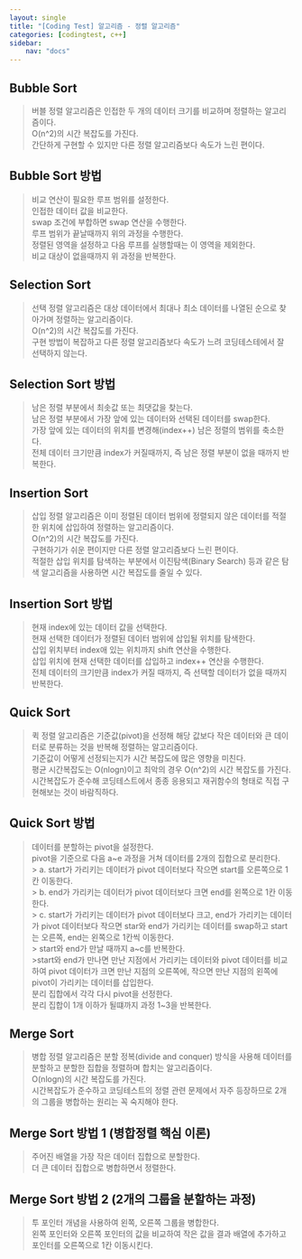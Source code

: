 ```yaml
---
layout: single
title: "[Coding Test] 알고리즘 - 정렬 알고리즘"
categories: [codingtest, c++]
sidebar:
    nav: "docs"
---
```


## Bubble Sort
> 버블 정렬 알고리즘은 인접한 두 개의 데이터 크기를 비교하며 정렬하는 알고리즘이다. <br/>
> O(n^2)의 시간 복잡도를 가진다. <br/>
> 간단하게 구현할 수 있지만 다른 정렬 알고리즘보다 속도가 느린 편이다. <br/>

## Bubble Sort 방법
> 비교 연산이 필요한 루프 범위를 설정한다. <br/>
> 인접한 데이터 값을 비교한다. <br/>
> swap 조건에 부합하면 swap 연산을 수행한다. <br/>
> 루프 범위가 끝날때까지 위의 과정을 수행한다. <br/>
> 정렬된 영역을 설정하고 다음 루프를 실행할때는 이 영역을 제외한다. <br/>
> 비교 대상이 없을때까지 위 과정을 반복한다. <br/>


## Selection Sort
> 선택 정렬 알고리즘은 대상 데이터에서 최대나 최소 데이터를 나열된 순으로 찾아가며 정렬하는 알고리즘이다. <br/>
> O(n^2)의 시간 복잡도를 가진다. <br/>
> 구현 방법이 복잡하고 다른 정렬 알고리즘보다 속도가 느려 코딩테스테에서 잘 선택하지 않는다. <br/>

## Selection Sort 방법
> 남은 정렬 부분에서 최솟값 또는 최댓값을 찾는다. <br/>
> 남은 정렬 부분에서 가장 앞에 있는 데이터와 선택된 데이터를 swap한다. <br/>
> 가장 앞에 있는 데이터의 위치를 변경해(index++) 남은 정렬의 범위를 축소한다. <br/>
> 전체 데이터 크기만큼 index가 커질때까지, 즉 남은 정렬 부분이 없을 때까지 반복한다. <br/>


## Insertion Sort
> 삽입 정렬 알고리즘은 이미 정렬된 데이터 범위에 정렬되지 않은 데이터를 적절한 위치에 삽입하여 정렬하는 알고리즘이다. <br/>
> O(n^2)의 시간 복잡도를 가진다. <br/>
> 구현하기가 쉬운 편이지만 다른 정렬 알고리즘보다 느린 편이다. <br/>
> 적절한 삽입 위치를 탐색하는 부분에서 이진탐색(Binary Search) 등과 같은 탐색 알고리즘을 사용하면 시간 복잡도를 줄일 수 있다. <br/>

## Insertion Sort 방법
> 현재 index에 있는 데이터 값을 선택한다. <br/>
> 현재 선택한 데이터가 정렬된 데이터 범위에 삽입될 위치를 탐색한다. <br/>
> 삽입 위치부터 index애 있는 위치까지 shift 연산을 수행한다. <br/>
> 삽입 위치에 현재 선택한 데이터를 삽입하고 index++ 연산을 수행한다. <br/>
> 전체 데이터의 크기만큼 index가 커질 때까지, 즉 선택할 데이터가 없을 때까지 반복한다. <br/>


## Quick Sort
> 퀵 정렬 알고리즘은 기준값(pivot)을 선정해 해당 값보다 작은 데이터와 큰 데이터로 분류하는 것을 반복해 정렬하는 알고리즘이다. <br/>
> 기준값이 어떻게 선정되는지가 시간 복잡도에 많은 영향을 미친다. <br/>
> 평균 시간복잡도는 O(nlogn)이고 최악의 경우 O(n^2)의 시간 복잡도를 가진다. <br/>
> 시간복잡도가 준수해 코딩테스트에서 종종 응용되고 재귀함수의 형태로 직접 구현해보는 것이 바람직하다. <br/>

## Quick Sort 방법
> 데이터를 분할하는 pivot을 설정한다. <br/>
> pivot을 기준으로 다음 a~e 과정을 거쳐 데이터를 2개의 집합으로 분리한다. <br/>
    > a. start가 가리키는 데이터가 pivot 데이터보다 작으면 start를 오른쪽으로 1칸 이동한다. <br/>
    > b. end가 가리키는 데이터가 pivot 데이터보다 크면 end를 왼쪽으로 1칸 이동한다. <br/>
    > c. start가 가리키는 데이터가 pivot 데이터보다 크고, end가 가리키는 데이터가 pivot 데이터보다 작으면 star와 end가 가리키는 데이터를 swap하고 start는 오른쪽, end는 왼쪽으로 1칸씩 이동한다. <br/>
    > start와 end가 만날 때까지 a~c를 반복한다. <br/>
    >start와 end가 만나면 만난 지점에서 가리키는 데이터와 pivot 데이터를 비교하여 pivot 데이터가 크면 만난 지점의 오른쪽에, 작으면 만난 지점의 왼쪽에 pivot이 가리키는 데이터를 삽입한다. <br/>
> 분리 집합에서 각각 다시 pivot을 선정한다. <br/>
> 분리 집합이 1개 이하가 될떄까지 과정 1~3을 반복한다. <br/>


## Merge Sort
> 병합 정렬 알고리즘은 분할 정복(divide and conquer) 방식을 사용해 데이터를 분할하고 분할한 집합을 정렬하며 합치는 알고리즘이다. <br/>
> O(nlogn)의 시간 복잡도를 가진다. <br/>
> 시간복잡도가 준수하고 코딩테스트의 정렬 관련 문제에서 자주 등장하므로 2개의 그룹을 병합하는 원리는 꼭 숙지해야 한다. <br/>

## Merge Sort 방법 1 (병합정렬 핵심 이론)
> 주어진 배열을 가장 작은 데이터 집합으로 분할한다. <br/>
> 더 큰 데이터 집합으로 병합하면서 정렬한다.  <br/>

## Merge Sort 방법 2 (2개의 그룹을 분할하는 과정)
> 투 포인터 개념을 사용하여 왼쪽, 오른쪽 그룹을 병합한다. <br/>
> 왼쪽 포인터와 오른쪽 포인터의 값을 비교하여 작은 값을 결과 배열에 추가하고 포인터를 오른쪽으로 1칸 이동시킨다. <br/>
